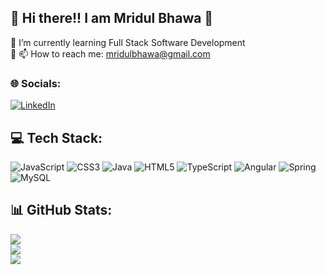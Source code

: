 ## 💫 Hi there!! I am Mridul Bhawa 👋

🌱 I’m currently learning Full Stack Software Development<br>🤔 📫 How to reach me: mridulbhawa@gmail.com


### 🌐 Socials:
[![LinkedIn](https://img.shields.io/badge/LinkedIn-%230077B5.svg?logo=linkedin&logoColor=white)](https://www.linkedin.com/in/mridul-bhawa-a93504259/) 

## 💻 Tech Stack:
![JavaScript](https://img.shields.io/badge/javascript-%23323330.svg?style=for-the-badge&logo=javascript&logoColor=%23F7DF1E) ![CSS3](https://img.shields.io/badge/css3-%231572B6.svg?style=for-the-badge&logo=css3&logoColor=white) ![Java](https://img.shields.io/badge/java-%23ED8B00.svg?style=for-the-badge&logo=java&logoColor=white) ![HTML5](https://img.shields.io/badge/html5-%23E34F26.svg?style=for-the-badge&logo=html5&logoColor=white) ![TypeScript](https://img.shields.io/badge/typescript-%23007ACC.svg?style=for-the-badge&logo=typescript&logoColor=white)  ![Angular](https://img.shields.io/badge/angular-%23DD0031.svg?style=for-the-badge&logo=angular&logoColor=white) ![Spring](https://img.shields.io/badge/spring-%236DB33F.svg?style=for-the-badge&logo=spring&logoColor=white) ![MySQL](https://img.shields.io/badge/mysql-%2300f.svg?style=for-the-badge&logo=mysql&logoColor=white) 
## 📊 GitHub Stats:
![](https://github-readme-stats.vercel.app/api?username=mbhawa&theme=default&hide_border=false&include_all_commits=true&count_private=true)<br/>
![](https://github-readme-streak-stats.herokuapp.com/?user=mbhawa&theme=default&hide_border=false)<br/>
![](https://github-readme-stats.vercel.app/api/top-langs/?username=mbhawa&theme=default&hide_border=false&include_all_commits=true&count_private=true&layout=compact)
